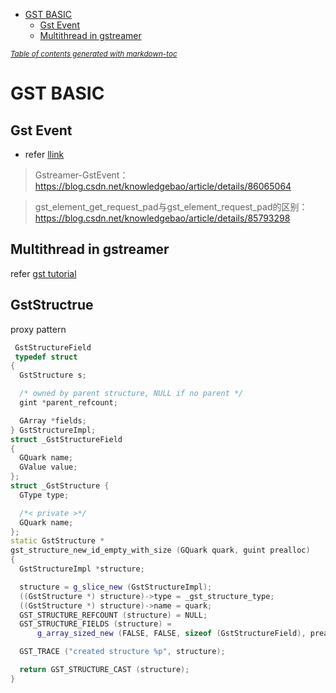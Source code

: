 - [GST BASIC](#gst-basic)
  * [Gst Event](#gst-event)
  * [Multithread in gstreamer](#Multithread-in-gstreamer)

<small><i><a href='http://ecotrust-canada.github.io/markdown-toc/'>Table of contents generated with markdown-toc</a></i></small>

# GST BASIC

## Gst Event
* refer [llink](https://blog.csdn.net/knowledgebao/article/details/84621238)
>Gstreamer-GstEvent：https://blog.csdn.net/knowledgebao/article/details/86065064

>gst_element_get_request_pad与gst_element_request_pad的区别：https://blog.csdn.net/knowledgebao/article/details/85793298

## Multithread in gstreamer

refer [gst tutorial](https://gstreamer.freedesktop.org/documentation/tutorials/basic/multithreading-and-pad-availability.html?gi-language=c#)

## GstStructrue

proxy pattern
```cpp
 GstStructureField
 typedef struct
{
  GstStructure s;

  /* owned by parent structure, NULL if no parent */
  gint *parent_refcount;

  GArray *fields;
} GstStructureImpl;
struct _GstStructureField
{
  GQuark name;
  GValue value;
};
struct _GstStructure {
  GType type;

  /*< private >*/
  GQuark name;
};
static GstStructure *
gst_structure_new_id_empty_with_size (GQuark quark, guint prealloc)
{
  GstStructureImpl *structure;

  structure = g_slice_new (GstStructureImpl);
  ((GstStructure *) structure)->type = _gst_structure_type;
  ((GstStructure *) structure)->name = quark;
  GST_STRUCTURE_REFCOUNT (structure) = NULL;
  GST_STRUCTURE_FIELDS (structure) =
      g_array_sized_new (FALSE, FALSE, sizeof (GstStructureField), prealloc);

  GST_TRACE ("created structure %p", structure);

  return GST_STRUCTURE_CAST (structure);
}
```

